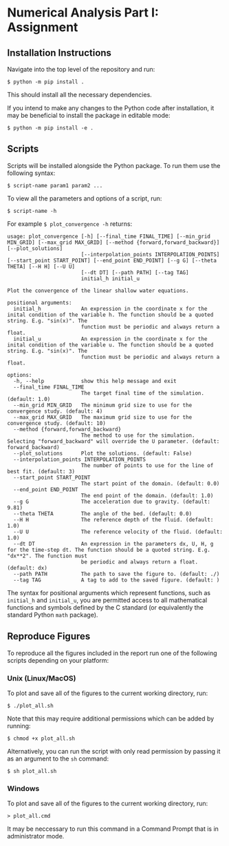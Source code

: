 # Numerical Analysis Part I: Assignment

## Installation Instructions
Navigate into the top level of the repository and run:
```
$ python -m pip install .
```
This should install all the necessary dependencies.

If you intend to make any changes to the Python code after installation, it may be beneficial to install the package in editable mode:
```
$ python -m pip install -e .
```


## Scripts
Scripts will be installed alongside the Python package. To run them use the following syntax:
```
$ script-name param1 param2 ...
```

To view all the parameters and options of a script, run:
```
$ script-name -h
```

For example `$ plot_convergence -h` returns:
```
usage: plot_convergence [-h] [--final_time FINAL_TIME] [--min_grid MIN_GRID] [--max_grid MAX_GRID] [--method {forward,forward_backward}] [--plot_solutions]
                        [--interpolation_points INTERPOLATION_POINTS] [--start_point START_POINT] [--end_point END_POINT] [--g G] [--theta THETA] [--H H] [--U U]
                        [--dt DT] [--path PATH] [--tag TAG]
                        initial_h initial_u

Plot the convergence of the linear shallow water equations.

positional arguments:
  initial_h             An expression in the coordinate x for the inital condition of the variable h. The function should be a quoted string. E.g. "sin(x)". The
                        function must be periodic and always return a float.
  initial_u             An expression in the coordinate x for the inital condition of the variable u. The function should be a quoted string. E.g. "sin(x)". The
                        function must be periodic and always return a float.

options:
  -h, --help            show this help message and exit
  --final_time FINAL_TIME
                        The target final time of the simulation. (default: 1.0)
  --min_grid MIN_GRID   The minimum grid size to use for the convergence study. (default: 4)
  --max_grid MAX_GRID   The maximum grid size to use for the convergence study. (default: 10)
  --method {forward,forward_backward}
                        The method to use for the simulation. Selecting "forward_backward" will override the U parameter. (default: forward_backward)
  --plot_solutions      Plot the solutions. (default: False)
  --interpolation_points INTERPOLATION_POINTS
                        The number of points to use for the line of best fit. (default: 3)
  --start_point START_POINT
                        The start point of the domain. (default: 0.0)
  --end_point END_POINT
                        The end point of the domain. (default: 1.0)
  --g G                 The acceleration due to gravity. (default: 9.81)
  --theta THETA         The angle of the bed. (default: 0.0)
  --H H                 The reference depth of the fluid. (default: 1.0)
  --U U                 The reference velocity of the fluid. (default: 1.0)
  --dt DT               An expression in the parameters dx, U, H, g for the time-step dt. The function should be a quoted string. E.g. "dx**2". The function must
                        be periodic and always return a float. (default: dx)
  --path PATH           The path to save the figure to. (default: ./)
  --tag TAG             A tag to add to the saved figure. (default: )
```
The syntax for positional arguments which represent functions, such as `initial_h` and `initial_u`, you are permitted access to all mathematical functions and symbols defined by the C standard (or equivalently the standard Python `math` package).


## Reproduce Figures
To reproduce all the figures included in the report run one of the following scripts depending on your platform:

### Unix (Linux/MacOS)
To plot and save all of the figures to the current working directory, run:
```
$ ./plot_all.sh
```

Note that this may require additional permissions which can be added by running:
```
$ chmod +x plot_all.sh
```

Alternatively, you can run the script with only read permission by passing it as an argument to the `sh` command:
```
$ sh plot_all.sh
```

### Windows
To plot and save all of the figures to the current working directory, run:
```
> plot_all.cmd
```
It may be neccessary to run this command in a Command Prompt that is in administrator mode.

